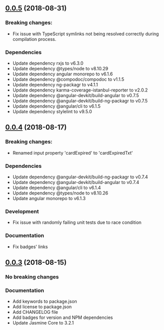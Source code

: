 <a name="0.0.5"></a>

## [0.0.5](https://github.com/bartosz-d3v/ng-payment-card/compare/v0.0.4...v0.0.5) (2018-08-31)

### Breaking changes:

- Fix issue with TypeScript symlinks not being resolved correctly during compilation process.

### Dependencies

- Update dependency rxjs to v6.3.0
- Update dependency @types/node to v8.10.29
- Update dependency angular monorepo to v6.1.6
- Update dependency @compodoc/compodoc to v1.1.5
- Update dependency ng-packagr to v4.1.1
- Update dependency karma-coverage-istanbul-reporter to v2.0.2
- Update dependency @angular-devkit/build-angular to v0.7.5
- Update dependency @angular-devkit/build-ng-packagr to v0.7.5
- Update dependency @angular/cli to v6.1.5
- Update dependency stylelint to v9.5.0

<a name="0.0.4"></a>

## [0.0.4](https://github.com/bartosz-d3v/ng-payment-card/compare/v0.0.3...v0.0.4) (2018-08-17)

### Breaking changes:

- Renamed input property 'cardExpired' to 'cardExpiredTxt'

### Dependencies

- Update dependency @angular-devkit/build-ng-packagr to v0.7.4
- Update dependency @angular-devkit/build-angular to v0.7.4
- Update dependency @angular/cli to v6.1.4
- Update dependency @types/node to v8.10.26
- Update angular monorepo to v6.1.3

### Development

- Fix issue with randomly failing unit tests due to race condition

### Documentation

- Fix badges' links

<a name="0.0.3"></a>

## [0.0.3](https://github.com/bartosz-d3v/ng-payment-card/compare/v0.0.1...v0.0.3) (2018-08-15)

### No breaking changes

### Documentation

- Add keywords to package.json
- Add license to package.json
- Add CHANGELOG file
- Add badges for version and NPM dependencies
- Update Jasmine Core to 3.2.1

